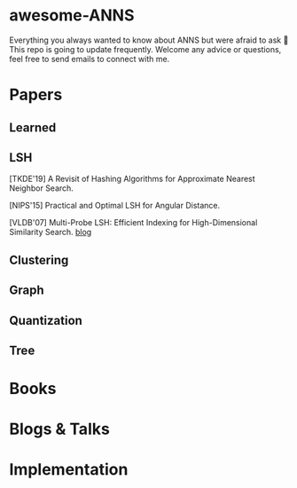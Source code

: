 # awesome-ANNS
Everything you always wanted to know about ANNS but were afraid to ask 🥰
This repo is going to update frequently.
Welcome any advice or questions, feel free to send emails to connect with me.

# Papers

## Learned

## LSH

[TKDE'19] A Revisit of Hashing Algorithms for Approximate Nearest Neighbor Search.

[NIPS'15] Practical and Optimal LSH for Angular Distance.

[VLDB'07] Multi-Probe LSH: Efficient Indexing for High-Dimensional Similarity Search. [blog](https://cf020031308.github.io/papers/2007-multi-probe-lsh-efficient-indexing-for-high-dimensional-similarity-search/) 

## Clustering

## Graph

## Quantization

## Tree

# Books


# Blogs & Talks


# Implementation

